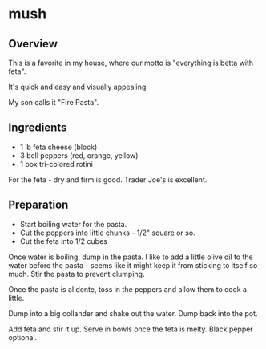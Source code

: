 # mush

## Overview

This is a favorite in my house, where our motto is "everything is betta with feta".

It's quick and easy and visually appealing.

My son calls it "Fire Pasta".

## Ingredients
* 1 lb feta cheese (block)
* 3 bell peppers (red, orange, yellow)
* 1 box tri-colored rotini 

For the feta - dry and firm is good. Trader Joe's is excellent.

## Preparation
* Start boiling water for the pasta.
* Cut the peppers into little chunks - 1/2" square or so.
* Cut the feta into 1/2 cubes

Once water is boiling, dump in the pasta. I like to add a little olive oil to 
the water before the pasta - seems like it might keep it from sticking to itself
so much. Stir the pasta to prevent clumping.

Once the pasta is al dente, toss in the peppers and allow them to cook a little. 

Dump into a big collander and shake out the water. Dump back into the pot. 

Add feta and stir it up. Serve in bowls once the feta is melty. Black pepper optional.

